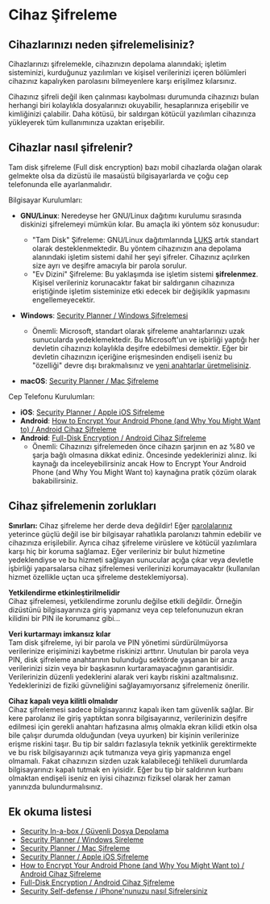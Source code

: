 # Cihaz Şifreleme

## Cihazlarınızı neden şifrelemelisiniz?

Cihazlarınızı şifrelemekle, cihazınızın depolama alanındaki; işletim sisteminizi, kurduğunuz yazılımları ve kişisel verilerinizi içeren bölümleri cihazınız kapalıyken parolasını bilmeyenlere karşı erişilmez kılarsınız.

Cihazınız şifreli değil iken çalınması kaybolması durumunda cihazınızı bulan herhangi biri kolaylıkla dosyalarınızı okuyabilir, hesaplarınıza erişebilir ve kimliğinizi çalabilir. Daha kötüsü, bir saldırgan kötücül yazılımları cihazınıza yükleyerek tüm kullanımınıza uzaktan erişebilir.

## Cihazlar nasıl şifrelenir?

Tam disk şifreleme (Full disk encryption) bazı mobil cihazlarda olağan olarak gelmekte olsa da dizüstü ile masaüstü bilgisayarlarda ve çoğu cep telefonunda elle ayarlanmalıdır.

Bilgisayar Kurulumları:

* **GNU/Linux**: Neredeyse her GNU/Linux dağıtımı kurulumu sırasında diskinizi şifrelemeyi mümkün kılar. Bu amaçla iki yöntem söz konusudur:
  * "Tam Disk" Şifreleme: GNU/Linux dağıtımlarında [LUKS](https://en.wikipedia.org/wiki/Linux_Unified_Key_Setup) artık standart olarak desteklenmektedir. Bu yöntem cihazınızın ana depolama alanındaki işletim sistemi dahil her şeyi şifreler. Cihazınız açılırken size ayrı ve deşifre amacıyla bir parola sorulur.
  * "Ev Dizini" Şifreleme: Bu yaklaşımda ise işletim sistemi **şifrelenmez**. Kişisel verileriniz korunacaktır fakat bir saldırganın cihazınıza eriştiğinde işletim sisteminize etki edecek bir değişiklik yapmasını engellemeyecektir.

* **Windows**: [Security Planner / Windows Şifrelemesi](https://securityplanner.org/#/tool/windows-encryption)
  * Önemli: Microsoft, standart olarak şifreleme anahtarlarınızı uzak sunucularda yedeklemektedir. Bu Microsoft'un ve işbirliği yaptığı her devletin cihazınızı kolaylıkla deşifre edebilmesi demektir. Eğer bir devletin cihazınızın içeriğine erişmesinden endişeli iseniz bu "özelliği" devre dışı bırakmalısınız ve [yeni anahtarlar üretmelisiniz](https://theintercept.com/2015/12/28/recently-bought-a-windows-computer-microsoft-probably-has-your-encryption-key/).

* **macOS**: [Security Planner / Mac Şifreleme](https://securityplanner.org/#/tool/mac-encryption)


Cep Telefonu Kurulumları:

* **iOS**: [Security Planner / Apple iOS Şifreleme](https://securityplanner.org/#/tool/apple-ios-encryption)
* **Android**: [How to Encrypt Your Android Phone (and Why You Might Want to) / Android Cihaz Şifreleme](https://www.howtogeek.com/141953/how-to-encrypt-your-android-phone-and-why-you-might-want-to/)
* **Android**: [Full-Disk Encryption / Android Cihaz Şifreleme](https://source.android.com/security/encryption/full-disk)
  * Önemli: Cihazınızı şifrelemeden önce cihazın şarjının en az %80 ve şarja bağlı olmasına dikkat ediniz. Öncesinde yedeklerinizi alınız. İki kaynağı da inceleyebilirsiniz ancak How to Encrypt Your Android Phone (and Why You Might Want to) kaynağına pratik çözüm olarak bakabilirsiniz.

## Cihaz şifrelemenin zorlukları

**Sınırları:** Cihaz şifreleme her derde deva değildir! Eğer [parolalarınız](../beseri_guvenlik/parolalar.html) yeterince güçlü değil ise bir bilgisayar rahatlıkla parolanızı tahmin edebilir ve cihazınıza erişilebilir. Ayrıca cihaz şifreleme virüslere ve kötücül yazılımlara karşı hiç bir koruma sağlamaz. Eğer verileriniz bir bulut hizmetine yedeklendiyse ve bu hizmeti sağlayan sunucular açığa çıkar veya devletle işbirliği yaparsalarsa cihaz şifrelemesi verilerinizi korumayacaktır (kullanılan hizmet özellikle uçtan uca şifreleme desteklemiyorsa).

**Yetkilendirme etkinleştirilmelidir**  
Cihaz şifrelemesi, yetkilendirme zorunlu değilse etkili değildir. Örneğin dizüstünü bilgisayarınıza giriş yapmanız veya cep telefonunuzun ekran kilidini bir PIN ile korumanız gibi...

**Veri kurtarmayı imkansız kılar**  
Tam disk şifreleme, iyi bir parola ve PIN yönetimi sürdürülmüyorsa verilerinize erişiminizi kaybetme riskinizi arttırır. Unutulan bir parola veya PIN, disk şifreleme anahtarının bulunduğu sektörde yaşanan bir arıza verilerinizi sizin veya bir başkasının kurtaramayacağının garantisidir. Verilerinizin düzenli yedeklerini alarak veri kaybı riskini azaltmalısınız. Yedeklerinizi de fiziki güvneliğini sağlayamıyorsanız şifrelemeniz önerilir.

**Cihaz kapalı veya kilitli olmalıdır**  
Cihaz şifrelemesi sadece bilgisayarınız kapalı iken tam güvenlik sağlar. Bir kere parolanız ile giriş yaptıktan sonra bilgisayarınız, verilerinizin deşifre edilmesi için gerekli anahtarı hafızasına almış olmakla ekran kilidi etkin olsa bile çalışır durumda olduğundan (veya uyurken) bir kişinin verilerinize erişme riskini taşır. Bu tip bir saldırı fazlasıyla teknik yetkinlik gerektirmekte ve bu risk bilgisayarınızı açık tutmanıza veya giriş yapmanıza engel olmamalı. Fakat cihazınızın sizden uzak kalabileceği tehlikeli durumlarda bilgisayarınızı kapalı tutmak en iyisidir. Eğer bu tip bir saldırının kurbanı olmaktan endişeli iseniz en iyisi cihazınızı fiziksel olarak her zaman yanınızda bulundurmalısınız.

## Ek okuma listesi

* [Security In-a-box / Güvenli Dosya Depolama](https://securityinabox.org/en/guide/secure-file-storage/)
* [Security Planner / Windows Şireleme](https://securityplanner.org/#/tool/windows-encryption)
* [Security Planner / Mac Şifreleme](https://securityplanner.org/#/tool/mac-encryption)
* [Security Planner / Apple iOS Şifreleme](https://securityplanner.org/#/tool/apple-ios-encryption)
* [How to Encrypt Your Android Phone (and Why You Might Want to) / Android Cihaz Şifreleme](https://www.howtogeek.com/141953/how-to-encrypt-your-android-phone-and-why-you-might-want-to/)
* [Full-Disk Encryption / Android Cihaz Şifreleme](https://source.android.com/security/encryption/full-disk)
* [Security Self-defense / iPhone'nunuzu nasıl Şifrelersiniz](https://ssd.eff.org/en/module/how-encrypt-your-iphone)
